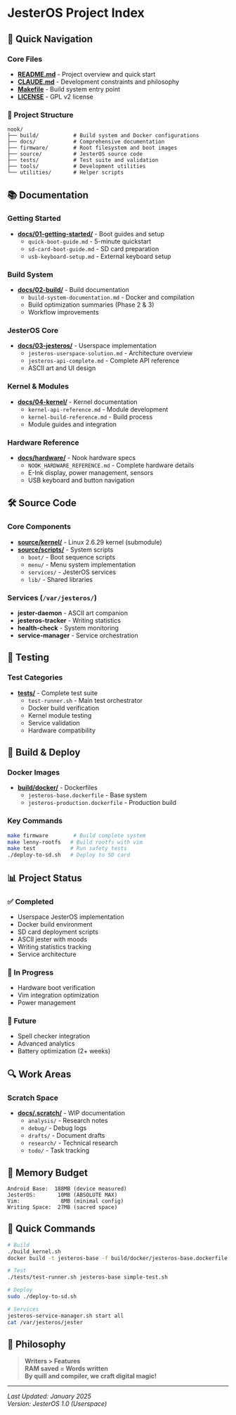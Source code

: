 # JesterOS Project Index

## 🎯 Quick Navigation

### Core Files
- **[README.md](README.md)** - Project overview and quick start
- **[CLAUDE.md](CLAUDE.md)** - Development constraints and philosophy
- **[Makefile](Makefile)** - Build system entry point
- **[LICENSE](LICENSE)** - GPL v2 license

### 📁 Project Structure

```
nook/
├── build/           # Build system and Docker configurations
├── docs/            # Comprehensive documentation
├── firmware/        # Root filesystem and boot images
├── source/          # JesterOS source code
├── tests/           # Test suite and validation
├── tools/           # Development utilities
└── utilities/       # Helper scripts
```

## 📚 Documentation

### Getting Started
- **[docs/01-getting-started/](docs/01-getting-started/)** - Boot guides and setup
  - `quick-boot-guide.md` - 5-minute quickstart
  - `sd-card-boot-guide.md` - SD card preparation
  - `usb-keyboard-setup.md` - External keyboard setup

### Build System
- **[docs/02-build/](docs/02-build/)** - Build documentation
  - `build-system-documentation.md` - Docker and compilation
  - Build optimization summaries (Phase 2 & 3)
  - Workflow improvements

### JesterOS Core
- **[docs/03-jesteros/](docs/03-jesteros/)** - Userspace implementation
  - `jesteros-userspace-solution.md` - Architecture overview
  - `jesteros-api-complete.md` - Complete API reference
  - ASCII art and UI design

### Kernel & Modules
- **[docs/04-kernel/](docs/04-kernel/)** - Kernel documentation
  - `kernel-api-reference.md` - Module development
  - `kernel-build-reference.md` - Build process
  - Module guides and integration

### Hardware Reference
- **[docs/hardware/](docs/hardware/)** - Nook hardware specs
  - `NOOK_HARDWARE_REFERENCE.md` - Complete hardware details
  - E-Ink display, power management, sensors
  - USB keyboard and button navigation

## 🛠️ Source Code

### Core Components
- **[source/kernel/](source/kernel/)** - Linux 2.6.29 kernel (submodule)
- **[source/scripts/](source/scripts/)** - System scripts
  - `boot/` - Boot sequence scripts
  - `menu/` - Menu system implementation
  - `services/` - JesterOS services
  - `lib/` - Shared libraries

### Services (`/var/jesteros/`)
- **jester-daemon** - ASCII art companion
- **jesteros-tracker** - Writing statistics
- **health-check** - System monitoring
- **service-manager** - Service orchestration

## 🧪 Testing

### Test Categories
- **[tests/](tests/)** - Complete test suite
  - `test-runner.sh` - Main test orchestrator
  - Docker build verification
  - Kernel module testing
  - Service validation
  - Hardware compatibility

## 🔧 Build & Deploy

### Docker Images
- **[build/docker/](build/docker/)** - Dockerfiles
  - `jesteros-base.dockerfile` - Base system
  - `jesteros-production.dockerfile` - Production build

### Key Commands
```bash
make firmware        # Build complete system
make lenny-rootfs   # Build rootfs with vim
make test           # Run safety tests
./deploy-to-sd.sh   # Deploy to SD card
```

## 📊 Project Status

### ✅ Completed
- Userspace JesterOS implementation
- Docker build environment
- SD card deployment scripts
- ASCII jester with moods
- Writing statistics tracking
- Service architecture

### 🔄 In Progress
- Hardware boot verification
- Vim integration optimization
- Power management

### 📅 Future
- Spell checker integration
- Advanced analytics
- Battery optimization (2+ weeks)

## 🔍 Work Areas

### Scratch Space
- **[docs/.scratch/](docs/.scratch/)** - WIP documentation
  - `analysis/` - Research notes
  - `debug/` - Debug logs
  - `drafts/` - Document drafts
  - `research/` - Technical research
  - `todo/` - Task tracking

## 💾 Memory Budget

```
Android Base:  188MB (device measured)
JesterOS:       10MB (ABSOLUTE MAX)
Vim:             8MB (minimal config)
Writing Space:  27MB (sacred space)
```

## 🚀 Quick Commands

```bash
# Build
./build_kernel.sh
docker build -t jesteros-base -f build/docker/jesteros-base.dockerfile .

# Test
./tests/test-runner.sh jesteros-base simple-test.sh

# Deploy
sudo ./deploy-to-sd.sh

# Services
jesteros-service-manager.sh start all
cat /var/jesteros/jester
```

## 📜 Philosophy

> **Writers > Features**  
> **RAM saved = Words written**  
> **By quill and compiler, we craft digital magic!**

---

*Last Updated: January 2025*  
*Version: JesterOS 1.0 (Userspace)*